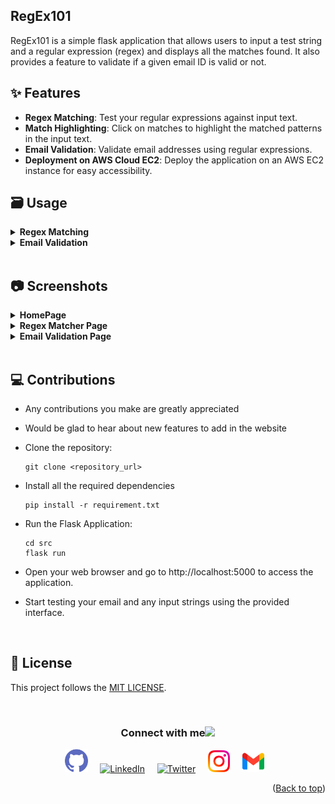 ## RegEx101

RegEx101 is a simple flask application that allows users to input a test string and a regular expression (regex) and displays all the matches found. It also provides a feature to validate if a given email ID is valid or not.

## ✨ Features
- **Regex Matching**: Test your regular expressions against input text.
- **Match Highlighting**: Click on matches to highlight the matched patterns in the input text.
- **Email Validation**: Validate email addresses using regular expressions.
- **Deployment on AWS Cloud EC2**: Deploy the application on an AWS EC2 instance for easy accessibility.
 
## 🗃️ Usage

<details>
<summary><b>Regex Matching</b></summary>
<br />    
    
1. Enter your regular expression in the provided input field.
2. Enter your test text in the text area.
3. Click on the "Match" button to see the matches.
4. Click on a match to highlight the matched pattern in the input text.
    
</details>

<details>
<summary><b>Email Validation</b></summary>
<br />
    
1. Enter your email regex in the provided input field.
2. Enter the email address you want to validate.
3. Click on the "Validate" button to check if the email address matches the regex.

</details>

<br />

## 📷 Screenshots

<details>
    <summary><b>HomePage</b></summary>
    <img src="![image](https://github.com/himanshu-03/RegEx101/assets/97957777/7b0fbe41-d5f6-4e50-aa7e-f58f41657a1a)">
</details>
<details>
    <summary><b>Regex Matcher Page</b></summary>
    <img src="![image](https://github.com/himanshu-03/RegEx101/assets/97957777/0dd4ceba-9a22-4e85-b489-02a48fee057b)">
</details>
<details>
    <summary><b>Email Validation Page</b></summary>
    <img src="![image](https://github.com/himanshu-03/RegEx101/assets/97957777/14c4308d-4775-49be-ad7c-b708cbafd483)">
</details>

<br />

## 💻 Contributions

- Any contributions you make are greatly appreciated
- Would be glad to hear about new features to add in the website
- Clone the repository:
    ```
    git clone <repository_url>
    ```
- Install all the required dependencies
    ```
    pip install -r requirement.txt
    ```
- Run the Flask Application:
    ```
    cd src
    flask run
    ```
- Open your web browser and go to http://localhost:5000 to access the application.

- Start testing your email and any input strings using the provided interface.

<br />

## 🪪 License
This project follows the [MIT LICENSE](https://choosealicense.com/licenses/mit/).

<br />

<div align="center">
<h3> Connect with me<a href="https://gifyu.com/image/Zy2f"><img src="https://github.com/milaan9/milaan9/blob/main/Handshake.gif" width="50px"></a>
</h3> 
<p align="center">
    <a href="https://www.github.com/himanshu-03" target="_blank" rel="noreferrer"><img alt="Github" width="37px" src="https://github.com/himanshu-03/himanshu-03/raw/main/assets/socials/github.png"></a> &nbsp&nbsp&nbsp
    <a href="https://www.linkedin.com/in/agarwal-himanshu" target="_blank"><img alt="LinkedIn" width="35px" src="https://cdn.iconscout.com/icon/free/png-512/free-linkedin-189-721962.png?f=webp&w=256"></a> &nbsp&nbsp&nbsp
    <a href="https://twitter.com/hiimanshu_03" target="_blank"><img alt="Twitter" width="35px" src="https://freelogopng.com/images/all_img/1690643777twitter-x%20logo-png-white.png"></a> &nbsp&nbsp&nbsp
    <a href="https://www.instagram.com/_._hiimanshu_._" target="_blank"><img alt="Instagram" width="35px" src="https://github.com/himanshu-03/himanshu-03/raw/main/assets/socials/instagram.png"></a> &nbsp&nbsp&nbsp
    <a href="mailto:himanshuaaagarwal2002@gmail.com" target="_blank"><img alt="Gmail" width="35px" src="https://github.com/himanshu-03/himanshu-03/raw/main/assets/socials/gmail.png"></a>&nbsp&nbsp&nbsp
<p align="right">(<a href="#top">Back to top</a>)</p>
</p> 

